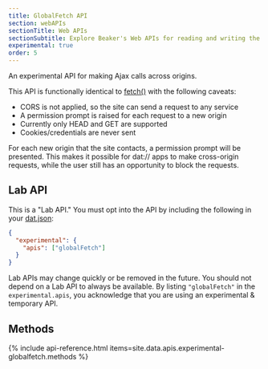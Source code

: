 ```yaml
---
title: GlobalFetch API
section: webAPIs
sectionTitle: Web APIs
sectionSubtitle: Explore Beaker's Web APIs for reading and writing the peer-to-peer filesystem
experimental: true
order: 5
---
```


An experimental API for making Ajax calls across origins.

This API is functionally identical to [fetch()](https://developer.mozilla.org/en-US/docs/Web/API/Fetch_API) with the following caveats:

 - CORS is not applied, so the site can send a request to any service
 - A permission prompt is raised for each request to a new origin
 - Currently only HEAD and GET are supported
 - Cookies/credentials are never sent

For each new origin that the site contacts, a permission prompt will be presented. This makes it possible for dat:// apps to make cross-origin requests, while the user still has an opportunity to block the requests.

## Lab API

This is a "Lab API." You must opt into the API by including the following in your [dat.json](manifest.html):

```json
{
  "experimental": {
    "apis": ["globalFetch"]
  }
}
```

Lab APIs may change quickly or be removed in the future. You should not depend on a Lab API to always be available. By listing `"globalFetch"` in the `experimental.apis`, you acknowledge that you are using an experimental & temporary API.


## Methods

{% include api-reference.html items=site.data.apis.experimental-globalfetch.methods %}
